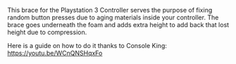 This brace for the Playstation 3 Controller serves the purpose of fixing random button presses due to aging materials inside your controller.  The brace goes underneath the foam and adds extra height to add back that lost height due to compression.

Here is a guide on how to do it thanks to Console King:
https://youtu.be/WCnQNSHqxFo

